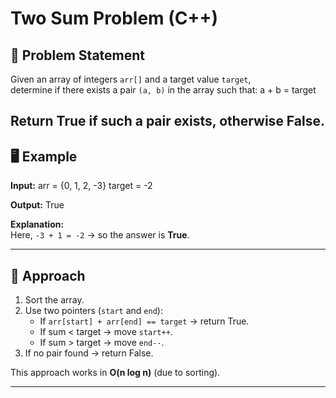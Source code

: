 # Two Sum Problem (C++)

## 📌 Problem Statement
Given an array of integers `arr[]` and a target value `target`,  
determine if there exists a pair `(a, b)` in the array such that:
a + b = target

Return **True** if such a pair exists, otherwise **False**.
---
## 🖥️ Example

**Input:**
arr = {0, 1, 2, -3}
target = -2

**Output:**
True

**Explanation:**  
Here, `-3 + 1 = -2` → so the answer is **True**.

---

## 🚀 Approach
1. Sort the array.  
2. Use two pointers (`start` and `end`):  
   - If `arr[start] + arr[end] == target` → return True.  
   - If sum < target → move `start++`.  
   - If sum > target → move `end--`.  
3. If no pair found → return False.  

This approach works in **O(n log n)** (due to sorting).

---

